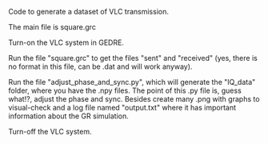 Code to generate a dataset of VLC transmission.

The main file is square.grc

Turn-on the VLC system in GEDRE.

Run the file "square.grc" to get the files "sent" and "received" (yes, there is no format in this file, can be .dat and will work anyway).

Run the file "adjust_phase_and_sync.py", which will generate the "IQ_data" folder, where you have the .npy files. 
The point of this .py file is, guess what!?, adjust the phase and sync. Besides create many .png with graphs to visual-check and a log file named "output.txt" where it has important information about the GR simulation.

Turn-off the VLC system.


          
